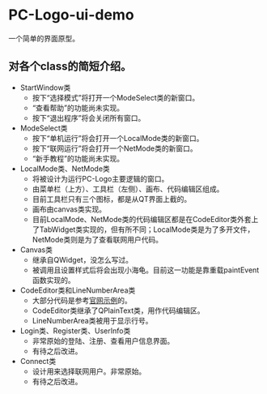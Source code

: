 # PC-Logo-ui-demo
一个简单的界面原型。
## 对各个class的简短介绍。
* StartWindow类
    * 按下“选择模式”将打开一个ModeSelect类的新窗口。
    * “查看帮助”的功能尚未实现。
    * 按下“退出程序”将会关闭所有窗口。
* ModeSelect类
    * 按下“单机运行”将会打开一个LocalMode类的新窗口。
    * 按下“联网运行”将会打开一个NetMode类的新窗口。
    * “新手教程”的功能尚未实现。
* LocalMode类、NetMode类
    * 将被设计为运行PC-Logo主要逻辑的窗口。
    * 由菜单栏（上方）、工具栏（左侧）、画布、代码编辑区组成。
    * 目前工具栏只有三个图标，都是从QT界面上截的。
    * 画布由canvas类实现。
    * 目前LocalMode、NetMode类的代码编辑区都是在CodeEditor类外套上了TabWidget类实现的，但有所不同；LocalMode类是为了多开文件，NetMode类则是为了查看联网用户代码。
* Canvas类
    * 继承自QWidget，没怎么写过。
    * 被调用且设置样式后将会出现小海龟。目前这一功能是靠重载paintEvent函数实现的。
* CodeEditor类和LineNumberArea类
    * 大部分代码是参考[官网示例](https://doc.qt.io/qt-5/qtwidgets-widgets-codeeditor-example.html)的。
    * CodeEditor类继承了QPlainText类，用作代码编辑区。
    * LineNumberArea类被用于显示行号。
* Login类、Register类、UserInfo类
    * 非常原始的登陆、注册、查看用户信息界面。
    * 有待之后改进。
* Connect类
    * 设计用来选择联网用户。非常原始。
    * 有待之后改进。
